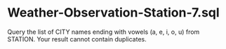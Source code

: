 # Weather-Observation-Station-7.sql
Query the list of CITY names ending with vowels (a, e, i, o, u) from STATION. Your result cannot contain duplicates.

